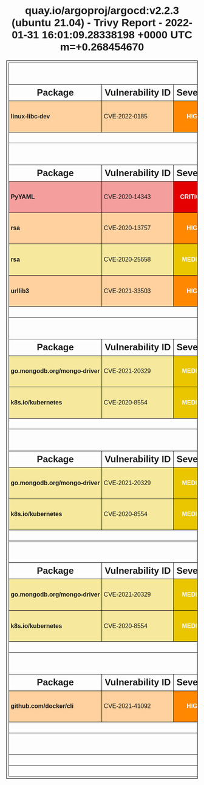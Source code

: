 <!DOCTYPE html>
<html>
  <head>
    <meta http-equiv="Content-Type" content="text/html; charset=utf-8">
    <style>
      * {
        font-family: Arial, Helvetica, sans-serif;
      }
      h1 {
        text-align: center;
      }
      .group-header th {
        font-size: 200%;
      }
      .sub-header th {
        font-size: 150%;
      }
      table, th, td {
        border: 1px solid black;
        border-collapse: collapse;
        white-space: nowrap;
        padding: .3em;
      }
      table {
        margin: 0 auto;
      }
      .severity {
        text-align: center;
        font-weight: bold;
        color: #fafafa;
      }
      .severity-LOW .severity { background-color: #5fbb31; }
      .severity-MEDIUM .severity { background-color: #e9c600; }
      .severity-HIGH .severity { background-color: #ff8800; }
      .severity-CRITICAL .severity { background-color: #e40000; }
      .severity-UNKNOWN .severity { background-color: #747474; }
      .severity-LOW { background-color: #5fbb3160; }
      .severity-MEDIUM { background-color: #e9c60060; }
      .severity-HIGH { background-color: #ff880060; }
      .severity-CRITICAL { background-color: #e4000060; }
      .severity-UNKNOWN { background-color: #74747460; }
      table tr td:first-of-type {
        font-weight: bold;
      }
      .links a,
      .links[data-more-links=on] a {
        display: block;
      }
      .links[data-more-links=off] a:nth-of-type(1n+5) {
        display: none;
      }
      a.toggle-more-links { cursor: pointer; }
    </style>
    <title>quay.io/argoproj/argocd:v2.2.3 (ubuntu 21.04) - Trivy Report - 2022-01-31 16:01:09.28334038 +0000 UTC m=+0.268413070 </title>
    <script>
      window.onload = function() {
        document.querySelectorAll('td.links').forEach(function(linkCell) {
          var links = [].concat.apply([], linkCell.querySelectorAll('a'));
          [].sort.apply(links, function(a, b) {
            return a.href > b.href ? 1 : -1;
          });
          links.forEach(function(link, idx) {
            if (links.length > 3 && 3 === idx) {
              var toggleLink = document.createElement('a');
              toggleLink.innerText = "Toggle more links";
              toggleLink.href = "#toggleMore";
              toggleLink.setAttribute("class", "toggle-more-links");
              linkCell.appendChild(toggleLink);
            }
            linkCell.appendChild(link);
          });
        });
        document.querySelectorAll('a.toggle-more-links').forEach(function(toggleLink) {
          toggleLink.onclick = function() {
            var expanded = toggleLink.parentElement.getAttribute("data-more-links");
            toggleLink.parentElement.setAttribute("data-more-links", "on" === expanded ? "off" : "on");
            return false;
          };
        });
      };
    </script>
  </head>
  <body>
    <h1>quay.io/argoproj/argocd:v2.2.3 (ubuntu 21.04) - Trivy Report - 2022-01-31 16:01:09.28338198 +0000 UTC m=+0.268454670</h1>
    <table>
      <tr class="group-header"><th colspan="6">ubuntu</th></tr>
      <tr class="sub-header">
        <th>Package</th>
        <th>Vulnerability ID</th>
        <th>Severity</th>
        <th>Installed Version</th>
        <th>Fixed Version</th>
        <th>Links</th>
      </tr>
      <tr class="severity-HIGH">
        <td class="pkg-name">linux-libc-dev</td>
        <td>CVE-2022-0185</td>
        <td class="severity">HIGH</td>
        <td class="pkg-version">5.11.0-46.51</td>
        <td>5.11.0-49.55</td>
        <td class="links" data-more-links="off">
          <a href="https://access.redhat.com/hydra/rest/securitydata/cve/CVE-2021-4155.json">https://access.redhat.com/hydra/rest/securitydata/cve/CVE-2021-4155.json</a>
          <a href="https://access.redhat.com/hydra/rest/securitydata/cve/CVE-2022-0185.json">https://access.redhat.com/hydra/rest/securitydata/cve/CVE-2022-0185.json</a>
          <a href="https://access.redhat.com/security/cve/CVE-2022-0185">https://access.redhat.com/security/cve/CVE-2022-0185</a>
          <a href="https://cve.mitre.org/cgi-bin/cvename.cgi?name=CVE-2022-0185">https://cve.mitre.org/cgi-bin/cvename.cgi?name=CVE-2022-0185</a>
          <a href="https://git.kernel.org/pub/scm/linux/kernel/git/torvalds/linux.git/commit/?id=722d94847de2">https://git.kernel.org/pub/scm/linux/kernel/git/torvalds/linux.git/commit/?id=722d94847de2</a>
          <a href="https://git.kernel.org/pub/scm/linux/kernel/git/torvalds/linux.git/commit/?id=722d94847de29310e8aa03fcbdb41fc92c521756">https://git.kernel.org/pub/scm/linux/kernel/git/torvalds/linux.git/commit/?id=722d94847de29310e8aa03fcbdb41fc92c521756</a>
          <a href="https://github.com/Crusaders-of-Rust/CVE-2022-0185">https://github.com/Crusaders-of-Rust/CVE-2022-0185</a>
          <a href="https://linux.oracle.com/cve/CVE-2022-0185.html">https://linux.oracle.com/cve/CVE-2022-0185.html</a>
          <a href="https://linux.oracle.com/errata/ELSA-2022-9029.html">https://linux.oracle.com/errata/ELSA-2022-9029.html</a>
          <a href="https://ubuntu.com/security/notices/USN-5240-1">https://ubuntu.com/security/notices/USN-5240-1</a>
          <a href="https://www.openwall.com/lists/oss-security/2022/01/18/7">https://www.openwall.com/lists/oss-security/2022/01/18/7</a>
          <a href="https://www.willsroot.io/2022/01/cve-2022-0185.html">https://www.willsroot.io/2022/01/cve-2022-0185.html</a>
        </td>
      </tr>
      <tr><th colspan="6">No Misconfigurations found</th></tr>
      <tr class="group-header"><th colspan="6">python-pkg</th></tr>
      <tr class="sub-header">
        <th>Package</th>
        <th>Vulnerability ID</th>
        <th>Severity</th>
        <th>Installed Version</th>
        <th>Fixed Version</th>
        <th>Links</th>
      </tr>
      <tr class="severity-CRITICAL">
        <td class="pkg-name">PyYAML</td>
        <td>CVE-2020-14343</td>
        <td class="severity">CRITICAL</td>
        <td class="pkg-version">5.3.1</td>
        <td>5.4</td>
        <td class="links" data-more-links="off">
          <a href="https://access.redhat.com/security/cve/CVE-2020-14343">https://access.redhat.com/security/cve/CVE-2020-14343</a>
          <a href="https://bugzilla.redhat.com/show_bug.cgi?id=1860466">https://bugzilla.redhat.com/show_bug.cgi?id=1860466</a>
          <a href="https://cve.mitre.org/cgi-bin/cvename.cgi?name=CVE-2020-14343">https://cve.mitre.org/cgi-bin/cvename.cgi?name=CVE-2020-14343</a>
          <a href="https://github.com/advisories/GHSA-8q59-q68h-6hv4">https://github.com/advisories/GHSA-8q59-q68h-6hv4</a>
          <a href="https://github.com/yaml/pyyaml/commit/a001f2782501ad2d24986959f0239a354675f9dc">https://github.com/yaml/pyyaml/commit/a001f2782501ad2d24986959f0239a354675f9dc</a>
          <a href="https://github.com/yaml/pyyaml/issues/420#issuecomment-663673966">https://github.com/yaml/pyyaml/issues/420#issuecomment-663673966</a>
          <a href="https://github.com/yaml/pyyaml/wiki/PyYAML-yaml.load(input)-Deprecation">https://github.com/yaml/pyyaml/wiki/PyYAML-yaml.load(input)-Deprecation</a>
          <a href="https://linux.oracle.com/cve/CVE-2020-14343.html">https://linux.oracle.com/cve/CVE-2020-14343.html</a>
          <a href="https://linux.oracle.com/errata/ELSA-2021-2583.html">https://linux.oracle.com/errata/ELSA-2021-2583.html</a>
          <a href="https://nvd.nist.gov/vuln/detail/CVE-2020-14343">https://nvd.nist.gov/vuln/detail/CVE-2020-14343</a>
          <a href="https://pypi.org/project/PyYAML/">https://pypi.org/project/PyYAML/</a>
          <a href="https://ubuntu.com/security/notices/USN-4940-1">https://ubuntu.com/security/notices/USN-4940-1</a>
        </td>
      </tr>
      <tr class="severity-HIGH">
        <td class="pkg-name">rsa</td>
        <td>CVE-2020-13757</td>
        <td class="severity">HIGH</td>
        <td class="pkg-version">3.4.2</td>
        <td>4.1</td>
        <td class="links" data-more-links="off">
          <a href="https://access.redhat.com/security/cve/CVE-2020-13757">https://access.redhat.com/security/cve/CVE-2020-13757</a>
          <a href="https://cve.mitre.org/cgi-bin/cvename.cgi?name=CVE-2020-13757">https://cve.mitre.org/cgi-bin/cvename.cgi?name=CVE-2020-13757</a>
          <a href="https://github.com/advisories/GHSA-537h-rv9q-vvph">https://github.com/advisories/GHSA-537h-rv9q-vvph</a>
          <a href="https://github.com/sybrenstuvel/python-rsa/issues/146">https://github.com/sybrenstuvel/python-rsa/issues/146</a>
          <a href="https://github.com/sybrenstuvel/python-rsa/issues/146#issuecomment-641845667">https://github.com/sybrenstuvel/python-rsa/issues/146#issuecomment-641845667</a>
          <a href="https://lists.fedoraproject.org/archives/list/package-announce@lists.fedoraproject.org/message/2KILTHBHNSDUCYV22ODLOKTICJJ7JQIQ/">https://lists.fedoraproject.org/archives/list/package-announce@lists.fedoraproject.org/message/2KILTHBHNSDUCYV22ODLOKTICJJ7JQIQ/</a>
          <a href="https://lists.fedoraproject.org/archives/list/package-announce@lists.fedoraproject.org/message/ZYB65VNILRBTXL6EITQTH2PZPK7I23MW/">https://lists.fedoraproject.org/archives/list/package-announce@lists.fedoraproject.org/message/ZYB65VNILRBTXL6EITQTH2PZPK7I23MW/</a>
          <a href="https://nvd.nist.gov/vuln/detail/CVE-2020-13757">https://nvd.nist.gov/vuln/detail/CVE-2020-13757</a>
          <a href="https://ubuntu.com/security/notices/USN-4478-1">https://ubuntu.com/security/notices/USN-4478-1</a>
          <a href="https://usn.ubuntu.com/4478-1/">https://usn.ubuntu.com/4478-1/</a>
        </td>
      </tr>
      <tr class="severity-MEDIUM">
        <td class="pkg-name">rsa</td>
        <td>CVE-2020-25658</td>
        <td class="severity">MEDIUM</td>
        <td class="pkg-version">3.4.2</td>
        <td>4.7</td>
        <td class="links" data-more-links="off">
          <a href="https://access.redhat.com/security/cve/CVE-2020-25658">https://access.redhat.com/security/cve/CVE-2020-25658</a>
          <a href="https://bugzilla.redhat.com/show_bug.cgi?id=CVE-2020-25658">https://bugzilla.redhat.com/show_bug.cgi?id=CVE-2020-25658</a>
          <a href="https://cve.mitre.org/cgi-bin/cvename.cgi?name=CVE-2020-25658">https://cve.mitre.org/cgi-bin/cvename.cgi?name=CVE-2020-25658</a>
          <a href="https://github.com/advisories/GHSA-xrx6-fmxq-rjj2">https://github.com/advisories/GHSA-xrx6-fmxq-rjj2</a>
          <a href="https://github.com/sybrenstuvel/python-rsa/commit/dae8ce0d85478e16f2368b2341632775313d41ed">https://github.com/sybrenstuvel/python-rsa/commit/dae8ce0d85478e16f2368b2341632775313d41ed</a>
          <a href="https://github.com/sybrenstuvel/python-rsa/issues/165">https://github.com/sybrenstuvel/python-rsa/issues/165</a>
          <a href="https://lists.fedoraproject.org/archives/list/package-announce@lists.fedoraproject.org/message/2SAF67KDGSOHLVFTRDOHNEAFDRSSYIWA/">https://lists.fedoraproject.org/archives/list/package-announce@lists.fedoraproject.org/message/2SAF67KDGSOHLVFTRDOHNEAFDRSSYIWA/</a>
          <a href="https://lists.fedoraproject.org/archives/list/package-announce@lists.fedoraproject.org/message/APF364QJ2IYLPDNVFBOEJ24QP2WLVLJP/">https://lists.fedoraproject.org/archives/list/package-announce@lists.fedoraproject.org/message/APF364QJ2IYLPDNVFBOEJ24QP2WLVLJP/</a>
          <a href="https://lists.fedoraproject.org/archives/list/package-announce@lists.fedoraproject.org/message/QY4PJWTYSOV7ZEYZVMYIF6XRU73CY6O7/">https://lists.fedoraproject.org/archives/list/package-announce@lists.fedoraproject.org/message/QY4PJWTYSOV7ZEYZVMYIF6XRU73CY6O7/</a>
          <a href="https://nvd.nist.gov/vuln/detail/CVE-2020-25658">https://nvd.nist.gov/vuln/detail/CVE-2020-25658</a>
        </td>
      </tr>
      <tr class="severity-HIGH">
        <td class="pkg-name">urllib3</td>
        <td>CVE-2021-33503</td>
        <td class="severity">HIGH</td>
        <td class="pkg-version">1.25.11</td>
        <td>1.26.5</td>
        <td class="links" data-more-links="off">
          <a href="https://access.redhat.com/security/cve/CVE-2021-33503">https://access.redhat.com/security/cve/CVE-2021-33503</a>
          <a href="https://cve.mitre.org/cgi-bin/cvename.cgi?name=CVE-2021-33503">https://cve.mitre.org/cgi-bin/cvename.cgi?name=CVE-2021-33503</a>
          <a href="https://github.com/advisories/GHSA-q2q7-5pp4-w6pg">https://github.com/advisories/GHSA-q2q7-5pp4-w6pg</a>
          <a href="https://github.com/urllib3/urllib3/commit/2d4a3fee6de2fa45eb82169361918f759269b4ec">https://github.com/urllib3/urllib3/commit/2d4a3fee6de2fa45eb82169361918f759269b4ec</a>
          <a href="https://github.com/urllib3/urllib3/security/advisories/GHSA-q2q7-5pp4-w6pg">https://github.com/urllib3/urllib3/security/advisories/GHSA-q2q7-5pp4-w6pg</a>
          <a href="https://linux.oracle.com/cve/CVE-2021-33503.html">https://linux.oracle.com/cve/CVE-2021-33503.html</a>
          <a href="https://linux.oracle.com/errata/ELSA-2021-4162.html">https://linux.oracle.com/errata/ELSA-2021-4162.html</a>
          <a href="https://lists.fedoraproject.org/archives/list/package-announce@lists.fedoraproject.org/message/6SCV7ZNAHS3E6PBFLJGENCDRDRWRZZ6W/">https://lists.fedoraproject.org/archives/list/package-announce@lists.fedoraproject.org/message/6SCV7ZNAHS3E6PBFLJGENCDRDRWRZZ6W/</a>
          <a href="https://lists.fedoraproject.org/archives/list/package-announce@lists.fedoraproject.org/message/FMUGWEAUYGGHTPPXT6YBD53WYXQGVV73/">https://lists.fedoraproject.org/archives/list/package-announce@lists.fedoraproject.org/message/FMUGWEAUYGGHTPPXT6YBD53WYXQGVV73/</a>
          <a href="https://nvd.nist.gov/vuln/detail/CVE-2021-33503">https://nvd.nist.gov/vuln/detail/CVE-2021-33503</a>
          <a href="https://security.gentoo.org/glsa/202107-36">https://security.gentoo.org/glsa/202107-36</a>
          <a href="https://www.oracle.com/security-alerts/cpuoct2021.html">https://www.oracle.com/security-alerts/cpuoct2021.html</a>
        </td>
      </tr>
      <tr><th colspan="6">No Misconfigurations found</th></tr>
      <tr class="group-header"><th colspan="6">gobinary</th></tr>
      <tr class="sub-header">
        <th>Package</th>
        <th>Vulnerability ID</th>
        <th>Severity</th>
        <th>Installed Version</th>
        <th>Fixed Version</th>
        <th>Links</th>
      </tr>
      <tr class="severity-MEDIUM">
        <td class="pkg-name">go.mongodb.org/mongo-driver</td>
        <td>CVE-2021-20329</td>
        <td class="severity">MEDIUM</td>
        <td class="pkg-version">v1.1.1</td>
        <td>1.5.1</td>
        <td class="links" data-more-links="off">
          <a href="https://access.redhat.com/security/cve/CVE-2021-20329">https://access.redhat.com/security/cve/CVE-2021-20329</a>
          <a href="https://github.com/advisories/GHSA-f6mq-5m25-4r72">https://github.com/advisories/GHSA-f6mq-5m25-4r72</a>
          <a href="https://github.com/mongodb/mongo-go-driver/commit/2aca31d5986a9e1c65a92264736de9fdc3b9b4ca">https://github.com/mongodb/mongo-go-driver/commit/2aca31d5986a9e1c65a92264736de9fdc3b9b4ca</a>
          <a href="https://github.com/mongodb/mongo-go-driver/pull/622">https://github.com/mongodb/mongo-go-driver/pull/622</a>
          <a href="https://github.com/mongodb/mongo-go-driver/releases/tag/v1.5.1">https://github.com/mongodb/mongo-go-driver/releases/tag/v1.5.1</a>
          <a href="https://go.googlesource.com/vulndb/+/refs/heads/master/reports/GO-2021-0112.yaml">https://go.googlesource.com/vulndb/+/refs/heads/master/reports/GO-2021-0112.yaml</a>
          <a href="https://jira.mongodb.org/browse/GODRIVER-1923">https://jira.mongodb.org/browse/GODRIVER-1923</a>
          <a href="https://nvd.nist.gov/vuln/detail/CVE-2021-20329">https://nvd.nist.gov/vuln/detail/CVE-2021-20329</a>
        </td>
      </tr>
      <tr class="severity-MEDIUM">
        <td class="pkg-name">k8s.io/kubernetes</td>
        <td>CVE-2020-8554</td>
        <td class="severity">MEDIUM</td>
        <td class="pkg-version">v1.22.2</td>
        <td></td>
        <td class="links" data-more-links="off">
          <a href="https://access.redhat.com/security/cve/CVE-2020-8554">https://access.redhat.com/security/cve/CVE-2020-8554</a>
          <a href="https://blog.champtar.fr/K8S_MITM_LoadBalancer_ExternalIPs/">https://blog.champtar.fr/K8S_MITM_LoadBalancer_ExternalIPs/</a>
          <a href="https://github.com/kubernetes/kubernetes/issues/97076">https://github.com/kubernetes/kubernetes/issues/97076</a>
          <a href="https://groups.google.com/g/kubernetes-security-announce/c/iZWsF9nbKE8">https://groups.google.com/g/kubernetes-security-announce/c/iZWsF9nbKE8</a>
          <a href="https://linux.oracle.com/cve/CVE-2020-8554.html">https://linux.oracle.com/cve/CVE-2020-8554.html</a>
          <a href="https://linux.oracle.com/errata/ELSA-2021-9029.html">https://linux.oracle.com/errata/ELSA-2021-9029.html</a>
          <a href="https://lists.apache.org/thread.html/r0c76b3d0be348f788cd947054141de0229af00c540564711e828fd40@%3Ccommits.druid.apache.org%3E">https://lists.apache.org/thread.html/r0c76b3d0be348f788cd947054141de0229af00c540564711e828fd40@%3Ccommits.druid.apache.org%3E</a>
          <a href="https://lists.apache.org/thread.html/r1975078e44d96f2a199aa90aa874b57a202eaf7f25f2fde6d1c44942@%3Ccommits.druid.apache.org%3E">https://lists.apache.org/thread.html/r1975078e44d96f2a199aa90aa874b57a202eaf7f25f2fde6d1c44942@%3Ccommits.druid.apache.org%3E</a>
          <a href="https://lists.apache.org/thread.html/rcafa485d63550657f068775801aeb706b7a07140a8ebbdef822b3bb3@%3Ccommits.druid.apache.org%3E">https://lists.apache.org/thread.html/rcafa485d63550657f068775801aeb706b7a07140a8ebbdef822b3bb3@%3Ccommits.druid.apache.org%3E</a>
          <a href="https://lists.apache.org/thread.html/rdb223e1b82e3d7d8e4eaddce8dd1ab87252e3935cc41c859f49767b6@%3Ccommits.druid.apache.org%3E">https://lists.apache.org/thread.html/rdb223e1b82e3d7d8e4eaddce8dd1ab87252e3935cc41c859f49767b6@%3Ccommits.druid.apache.org%3E</a>
          <a href="https://nvd.nist.gov/vuln/detail/CVE-2020-8554">https://nvd.nist.gov/vuln/detail/CVE-2020-8554</a>
        </td>
      </tr>
      <tr><th colspan="6">No Misconfigurations found</th></tr>
      <tr class="group-header"><th colspan="6">gobinary</th></tr>
      <tr class="sub-header">
        <th>Package</th>
        <th>Vulnerability ID</th>
        <th>Severity</th>
        <th>Installed Version</th>
        <th>Fixed Version</th>
        <th>Links</th>
      </tr>
      <tr class="severity-MEDIUM">
        <td class="pkg-name">go.mongodb.org/mongo-driver</td>
        <td>CVE-2021-20329</td>
        <td class="severity">MEDIUM</td>
        <td class="pkg-version">v1.1.1</td>
        <td>1.5.1</td>
        <td class="links" data-more-links="off">
          <a href="https://access.redhat.com/security/cve/CVE-2021-20329">https://access.redhat.com/security/cve/CVE-2021-20329</a>
          <a href="https://github.com/advisories/GHSA-f6mq-5m25-4r72">https://github.com/advisories/GHSA-f6mq-5m25-4r72</a>
          <a href="https://github.com/mongodb/mongo-go-driver/commit/2aca31d5986a9e1c65a92264736de9fdc3b9b4ca">https://github.com/mongodb/mongo-go-driver/commit/2aca31d5986a9e1c65a92264736de9fdc3b9b4ca</a>
          <a href="https://github.com/mongodb/mongo-go-driver/pull/622">https://github.com/mongodb/mongo-go-driver/pull/622</a>
          <a href="https://github.com/mongodb/mongo-go-driver/releases/tag/v1.5.1">https://github.com/mongodb/mongo-go-driver/releases/tag/v1.5.1</a>
          <a href="https://go.googlesource.com/vulndb/+/refs/heads/master/reports/GO-2021-0112.yaml">https://go.googlesource.com/vulndb/+/refs/heads/master/reports/GO-2021-0112.yaml</a>
          <a href="https://jira.mongodb.org/browse/GODRIVER-1923">https://jira.mongodb.org/browse/GODRIVER-1923</a>
          <a href="https://nvd.nist.gov/vuln/detail/CVE-2021-20329">https://nvd.nist.gov/vuln/detail/CVE-2021-20329</a>
        </td>
      </tr>
      <tr class="severity-MEDIUM">
        <td class="pkg-name">k8s.io/kubernetes</td>
        <td>CVE-2020-8554</td>
        <td class="severity">MEDIUM</td>
        <td class="pkg-version">v1.22.2</td>
        <td></td>
        <td class="links" data-more-links="off">
          <a href="https://access.redhat.com/security/cve/CVE-2020-8554">https://access.redhat.com/security/cve/CVE-2020-8554</a>
          <a href="https://blog.champtar.fr/K8S_MITM_LoadBalancer_ExternalIPs/">https://blog.champtar.fr/K8S_MITM_LoadBalancer_ExternalIPs/</a>
          <a href="https://github.com/kubernetes/kubernetes/issues/97076">https://github.com/kubernetes/kubernetes/issues/97076</a>
          <a href="https://groups.google.com/g/kubernetes-security-announce/c/iZWsF9nbKE8">https://groups.google.com/g/kubernetes-security-announce/c/iZWsF9nbKE8</a>
          <a href="https://linux.oracle.com/cve/CVE-2020-8554.html">https://linux.oracle.com/cve/CVE-2020-8554.html</a>
          <a href="https://linux.oracle.com/errata/ELSA-2021-9029.html">https://linux.oracle.com/errata/ELSA-2021-9029.html</a>
          <a href="https://lists.apache.org/thread.html/r0c76b3d0be348f788cd947054141de0229af00c540564711e828fd40@%3Ccommits.druid.apache.org%3E">https://lists.apache.org/thread.html/r0c76b3d0be348f788cd947054141de0229af00c540564711e828fd40@%3Ccommits.druid.apache.org%3E</a>
          <a href="https://lists.apache.org/thread.html/r1975078e44d96f2a199aa90aa874b57a202eaf7f25f2fde6d1c44942@%3Ccommits.druid.apache.org%3E">https://lists.apache.org/thread.html/r1975078e44d96f2a199aa90aa874b57a202eaf7f25f2fde6d1c44942@%3Ccommits.druid.apache.org%3E</a>
          <a href="https://lists.apache.org/thread.html/rcafa485d63550657f068775801aeb706b7a07140a8ebbdef822b3bb3@%3Ccommits.druid.apache.org%3E">https://lists.apache.org/thread.html/rcafa485d63550657f068775801aeb706b7a07140a8ebbdef822b3bb3@%3Ccommits.druid.apache.org%3E</a>
          <a href="https://lists.apache.org/thread.html/rdb223e1b82e3d7d8e4eaddce8dd1ab87252e3935cc41c859f49767b6@%3Ccommits.druid.apache.org%3E">https://lists.apache.org/thread.html/rdb223e1b82e3d7d8e4eaddce8dd1ab87252e3935cc41c859f49767b6@%3Ccommits.druid.apache.org%3E</a>
          <a href="https://nvd.nist.gov/vuln/detail/CVE-2020-8554">https://nvd.nist.gov/vuln/detail/CVE-2020-8554</a>
        </td>
      </tr>
      <tr><th colspan="6">No Misconfigurations found</th></tr>
      <tr class="group-header"><th colspan="6">gobinary</th></tr>
      <tr class="sub-header">
        <th>Package</th>
        <th>Vulnerability ID</th>
        <th>Severity</th>
        <th>Installed Version</th>
        <th>Fixed Version</th>
        <th>Links</th>
      </tr>
      <tr class="severity-MEDIUM">
        <td class="pkg-name">go.mongodb.org/mongo-driver</td>
        <td>CVE-2021-20329</td>
        <td class="severity">MEDIUM</td>
        <td class="pkg-version">v1.1.1</td>
        <td>1.5.1</td>
        <td class="links" data-more-links="off">
          <a href="https://access.redhat.com/security/cve/CVE-2021-20329">https://access.redhat.com/security/cve/CVE-2021-20329</a>
          <a href="https://github.com/advisories/GHSA-f6mq-5m25-4r72">https://github.com/advisories/GHSA-f6mq-5m25-4r72</a>
          <a href="https://github.com/mongodb/mongo-go-driver/commit/2aca31d5986a9e1c65a92264736de9fdc3b9b4ca">https://github.com/mongodb/mongo-go-driver/commit/2aca31d5986a9e1c65a92264736de9fdc3b9b4ca</a>
          <a href="https://github.com/mongodb/mongo-go-driver/pull/622">https://github.com/mongodb/mongo-go-driver/pull/622</a>
          <a href="https://github.com/mongodb/mongo-go-driver/releases/tag/v1.5.1">https://github.com/mongodb/mongo-go-driver/releases/tag/v1.5.1</a>
          <a href="https://go.googlesource.com/vulndb/+/refs/heads/master/reports/GO-2021-0112.yaml">https://go.googlesource.com/vulndb/+/refs/heads/master/reports/GO-2021-0112.yaml</a>
          <a href="https://jira.mongodb.org/browse/GODRIVER-1923">https://jira.mongodb.org/browse/GODRIVER-1923</a>
          <a href="https://nvd.nist.gov/vuln/detail/CVE-2021-20329">https://nvd.nist.gov/vuln/detail/CVE-2021-20329</a>
        </td>
      </tr>
      <tr class="severity-MEDIUM">
        <td class="pkg-name">k8s.io/kubernetes</td>
        <td>CVE-2020-8554</td>
        <td class="severity">MEDIUM</td>
        <td class="pkg-version">v1.22.2</td>
        <td></td>
        <td class="links" data-more-links="off">
          <a href="https://access.redhat.com/security/cve/CVE-2020-8554">https://access.redhat.com/security/cve/CVE-2020-8554</a>
          <a href="https://blog.champtar.fr/K8S_MITM_LoadBalancer_ExternalIPs/">https://blog.champtar.fr/K8S_MITM_LoadBalancer_ExternalIPs/</a>
          <a href="https://github.com/kubernetes/kubernetes/issues/97076">https://github.com/kubernetes/kubernetes/issues/97076</a>
          <a href="https://groups.google.com/g/kubernetes-security-announce/c/iZWsF9nbKE8">https://groups.google.com/g/kubernetes-security-announce/c/iZWsF9nbKE8</a>
          <a href="https://linux.oracle.com/cve/CVE-2020-8554.html">https://linux.oracle.com/cve/CVE-2020-8554.html</a>
          <a href="https://linux.oracle.com/errata/ELSA-2021-9029.html">https://linux.oracle.com/errata/ELSA-2021-9029.html</a>
          <a href="https://lists.apache.org/thread.html/r0c76b3d0be348f788cd947054141de0229af00c540564711e828fd40@%3Ccommits.druid.apache.org%3E">https://lists.apache.org/thread.html/r0c76b3d0be348f788cd947054141de0229af00c540564711e828fd40@%3Ccommits.druid.apache.org%3E</a>
          <a href="https://lists.apache.org/thread.html/r1975078e44d96f2a199aa90aa874b57a202eaf7f25f2fde6d1c44942@%3Ccommits.druid.apache.org%3E">https://lists.apache.org/thread.html/r1975078e44d96f2a199aa90aa874b57a202eaf7f25f2fde6d1c44942@%3Ccommits.druid.apache.org%3E</a>
          <a href="https://lists.apache.org/thread.html/rcafa485d63550657f068775801aeb706b7a07140a8ebbdef822b3bb3@%3Ccommits.druid.apache.org%3E">https://lists.apache.org/thread.html/rcafa485d63550657f068775801aeb706b7a07140a8ebbdef822b3bb3@%3Ccommits.druid.apache.org%3E</a>
          <a href="https://lists.apache.org/thread.html/rdb223e1b82e3d7d8e4eaddce8dd1ab87252e3935cc41c859f49767b6@%3Ccommits.druid.apache.org%3E">https://lists.apache.org/thread.html/rdb223e1b82e3d7d8e4eaddce8dd1ab87252e3935cc41c859f49767b6@%3Ccommits.druid.apache.org%3E</a>
          <a href="https://nvd.nist.gov/vuln/detail/CVE-2020-8554">https://nvd.nist.gov/vuln/detail/CVE-2020-8554</a>
        </td>
      </tr>
      <tr><th colspan="6">No Misconfigurations found</th></tr>
      <tr class="group-header"><th colspan="6">gobinary</th></tr>
      <tr class="sub-header">
        <th>Package</th>
        <th>Vulnerability ID</th>
        <th>Severity</th>
        <th>Installed Version</th>
        <th>Fixed Version</th>
        <th>Links</th>
      </tr>
      <tr class="severity-HIGH">
        <td class="pkg-name">github.com/docker/cli</td>
        <td>CVE-2021-41092</td>
        <td class="severity">HIGH</td>
        <td class="pkg-version">v20.10.7+incompatible</td>
        <td>v20.10.9</td>
        <td class="links" data-more-links="off">
          <a href="https://access.redhat.com/security/cve/CVE-2021-41092">https://access.redhat.com/security/cve/CVE-2021-41092</a>
          <a href="https://cve.mitre.org/cgi-bin/cvename.cgi?name=CVE-2021-41092">https://cve.mitre.org/cgi-bin/cvename.cgi?name=CVE-2021-41092</a>
          <a href="https://github.com/docker/cli/commit/893e52cf4ba4b048d72e99748e0f86b2767c6c6b">https://github.com/docker/cli/commit/893e52cf4ba4b048d72e99748e0f86b2767c6c6b</a>
          <a href="https://github.com/docker/cli/security/advisories/GHSA-99pg-grm5-qq3v">https://github.com/docker/cli/security/advisories/GHSA-99pg-grm5-qq3v</a>
          <a href="https://lists.fedoraproject.org/archives/list/package-announce@lists.fedoraproject.org/message/B5Q6G6I4W5COQE25QMC7FJY3I3PAYFBB/">https://lists.fedoraproject.org/archives/list/package-announce@lists.fedoraproject.org/message/B5Q6G6I4W5COQE25QMC7FJY3I3PAYFBB/</a>
          <a href="https://lists.fedoraproject.org/archives/list/package-announce@lists.fedoraproject.org/message/ZNFADTCHHYWVM6W4NJ6CB4FNFM2VMBIB/">https://lists.fedoraproject.org/archives/list/package-announce@lists.fedoraproject.org/message/ZNFADTCHHYWVM6W4NJ6CB4FNFM2VMBIB/</a>
          <a href="https://nvd.nist.gov/vuln/detail/CVE-2021-41092">https://nvd.nist.gov/vuln/detail/CVE-2021-41092</a>
          <a href="https://ubuntu.com/security/notices/USN-5134-1">https://ubuntu.com/security/notices/USN-5134-1</a>
        </td>
      </tr>
      <tr><th colspan="6">No Misconfigurations found</th></tr>
      <tr class="group-header"><th colspan="6">gobinary</th></tr>
      <tr><th colspan="6">No Vulnerabilities found</th></tr>
      <tr><th colspan="6">No Misconfigurations found</th></tr>
    </table>
  </body>
</html>
